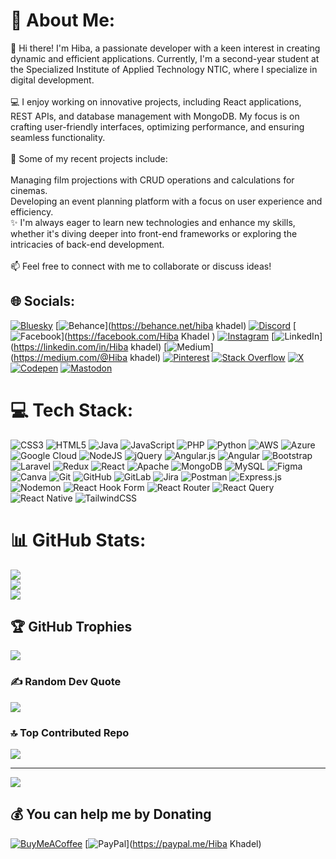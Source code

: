 # 💫 About Me:
👋 Hi there! I'm Hiba, a passionate developer with a keen interest in creating dynamic and efficient applications. Currently, I'm a second-year student at the Specialized Institute of Applied Technology NTIC, where I specialize in digital development.<br><br>💻 I enjoy working on innovative projects, including React applications, REST APIs, and database management with MongoDB. My focus is on crafting user-friendly interfaces, optimizing performance, and ensuring seamless functionality.<br><br>🎯 Some of my recent projects include:<br><br>Managing film projections with CRUD operations and calculations for cinemas.<br>Developing an event planning platform with a focus on user experience and efficiency.<br>✨ I'm always eager to learn new technologies and enhance my skills, whether it's diving deeper into front-end frameworks or exploring the intricacies of back-end development.<br><br>📫 Feel free to connect with me to collaborate or discuss ideas!


## 🌐 Socials:
[![Bluesky](https://img.shields.io/badge/bluesky-0285FF?style=for-the-badge&logo=bluesky&logoColor=%23FFFFFF)](https://bsky.app/profile/hibaa17.bsky.social) [![Behance](https://img.shields.io/badge/Behance-1769ff?logo=behance&logoColor=white)](https://behance.net/hiba khadel) [![Discord](https://img.shields.io/badge/Discord-%237289DA.svg?logo=discord&logoColor=white)](https://discord.gg/https://discord.gg/D2Et8tFQ) [![Facebook](https://img.shields.io/badge/Facebook-%231877F2.svg?logo=Facebook&logoColor=white)](https://facebook.com/Hiba Khadel ) [![Instagram](https://img.shields.io/badge/Instagram-%23E4405F.svg?logo=Instagram&logoColor=white)](https://instagram.com/titititititititi_17) [![LinkedIn](https://img.shields.io/badge/LinkedIn-%230077B5.svg?logo=linkedin&logoColor=white)](https://linkedin.com/in/Hiba khadel) [![Medium](https://img.shields.io/badge/Medium-12100E?logo=medium&logoColor=white)](https://medium.com/@Hiba khadel) [![Pinterest](https://img.shields.io/badge/Pinterest-%23E60023.svg?logo=Pinterest&logoColor=white)](https://pinterest.com/Hibakhadel) [![Stack Overflow](https://img.shields.io/badge/-Stackoverflow-FE7A16?logo=stack-overflow&logoColor=white)](https://stackoverflow.com/users/29052100) [![X](https://img.shields.io/badge/X-black.svg?logo=X&logoColor=white)](https://x.com/hibakhadel) [![Codepen](https://img.shields.io/badge/Codepen-000000?style=for-the-badge&logo=codepen&logoColor=white)](https://codepen.io/hibakhadel) [![Mastodon](https://img.shields.io/badge/-MASTODON-%232B90D9?style=for-the-badge&logo=mastodon&logoColor=white)](https://mastodon.social/@Hiba_khadel) 

# 💻 Tech Stack:
![CSS3](https://img.shields.io/badge/css3-%231572B6.svg?style=for-the-badge&logo=css3&logoColor=white) ![HTML5](https://img.shields.io/badge/html5-%23E34F26.svg?style=for-the-badge&logo=html5&logoColor=white) ![Java](https://img.shields.io/badge/java-%23ED8B00.svg?style=for-the-badge&logo=openjdk&logoColor=white) ![JavaScript](https://img.shields.io/badge/javascript-%23323330.svg?style=for-the-badge&logo=javascript&logoColor=%23F7DF1E) ![PHP](https://img.shields.io/badge/php-%23777BB4.svg?style=for-the-badge&logo=php&logoColor=white) ![Python](https://img.shields.io/badge/python-3670A0?style=for-the-badge&logo=python&logoColor=ffdd54) ![AWS](https://img.shields.io/badge/AWS-%23FF9900.svg?style=for-the-badge&logo=amazon-aws&logoColor=white) ![Azure](https://img.shields.io/badge/azure-%230072C6.svg?style=for-the-badge&logo=microsoftazure&logoColor=white) ![Google Cloud](https://img.shields.io/badge/GoogleCloud-%234285F4.svg?style=for-the-badge&logo=google-cloud&logoColor=white) ![NodeJS](https://img.shields.io/badge/node.js-6DA55F?style=for-the-badge&logo=node.js&logoColor=white) ![jQuery](https://img.shields.io/badge/jquery-%230769AD.svg?style=for-the-badge&logo=jquery&logoColor=white) ![Angular.js](https://img.shields.io/badge/angular.js-%23E23237.svg?style=for-the-badge&logo=angularjs&logoColor=white) ![Angular](https://img.shields.io/badge/angular-%23DD0031.svg?style=for-the-badge&logo=angular&logoColor=white) ![Bootstrap](https://img.shields.io/badge/bootstrap-%238511FA.svg?style=for-the-badge&logo=bootstrap&logoColor=white) ![Laravel](https://img.shields.io/badge/laravel-%23FF2D20.svg?style=for-the-badge&logo=laravel&logoColor=white) ![Redux](https://img.shields.io/badge/redux-%23593d88.svg?style=for-the-badge&logo=redux&logoColor=white) ![React](https://img.shields.io/badge/react-%2320232a.svg?style=for-the-badge&logo=react&logoColor=%2361DAFB) ![Apache](https://img.shields.io/badge/apache-%23D42029.svg?style=for-the-badge&logo=apache&logoColor=white) ![MongoDB](https://img.shields.io/badge/MongoDB-%234ea94b.svg?style=for-the-badge&logo=mongodb&logoColor=white) ![MySQL](https://img.shields.io/badge/mysql-4479A1.svg?style=for-the-badge&logo=mysql&logoColor=white) ![Figma](https://img.shields.io/badge/figma-%23F24E1E.svg?style=for-the-badge&logo=figma&logoColor=white) ![Canva](https://img.shields.io/badge/Canva-%2300C4CC.svg?style=for-the-badge&logo=Canva&logoColor=white) ![Git](https://img.shields.io/badge/git-%23F05033.svg?style=for-the-badge&logo=git&logoColor=white) ![GitHub](https://img.shields.io/badge/github-%23121011.svg?style=for-the-badge&logo=github&logoColor=white) ![GitLab](https://img.shields.io/badge/gitlab-%23181717.svg?style=for-the-badge&logo=gitlab&logoColor=white) ![Jira](https://img.shields.io/badge/jira-%230A0FFF.svg?style=for-the-badge&logo=jira&logoColor=white) ![Postman](https://img.shields.io/badge/Postman-FF6C37?style=for-the-badge&logo=postman&logoColor=white) ![Express.js](https://img.shields.io/badge/express.js-%23404d59.svg?style=for-the-badge&logo=express&logoColor=%2361DAFB) ![Nodemon](https://img.shields.io/badge/NODEMON-%23323330.svg?style=for-the-badge&logo=nodemon&logoColor=%BBDEAD) ![React Hook Form](https://img.shields.io/badge/React%20Hook%20Form-%23EC5990.svg?style=for-the-badge&logo=reacthookform&logoColor=white) ![React Router](https://img.shields.io/badge/React_Router-CA4245?style=for-the-badge&logo=react-router&logoColor=white) ![React Query](https://img.shields.io/badge/-React%20Query-FF4154?style=for-the-badge&logo=react%20query&logoColor=white) ![React Native](https://img.shields.io/badge/react_native-%2320232a.svg?style=for-the-badge&logo=react&logoColor=%2361DAFB) ![TailwindCSS](https://img.shields.io/badge/tailwindcss-%2338B2AC.svg?style=for-the-badge&logo=tailwind-css&logoColor=white)
# 📊 GitHub Stats:
![](https://github-readme-stats.vercel.app/api?username=hibakhadel&theme=dark&hide_border=false&include_all_commits=false&count_private=true)<br/>
![](https://github-readme-streak-stats.herokuapp.com/?user=hibakhadel&theme=dark&hide_border=false)<br/>
![](https://github-readme-stats.vercel.app/api/top-langs/?username=hibakhadel&theme=dark&hide_border=false&include_all_commits=false&count_private=true&layout=compact)

## 🏆 GitHub Trophies
![](https://github-profile-trophy.vercel.app/?username=hibakhadel&theme=radical&no-frame=false&no-bg=false&margin-w=4)

### ✍️ Random Dev Quote
![](https://quotes-github-readme.vercel.app/api?type=horizontal&theme=radical)

### 🔝 Top Contributed Repo
![](https://github-contributor-stats.vercel.app/api?username=hibakhadel&limit=5&theme=dark&combine_all_yearly_contributions=true)

---
[![](https://visitcount.itsvg.in/api?id=hibakhadel&icon=0&color=0)](https://visitcount.itsvg.in)

  ## 💰 You can help me by Donating
  [![BuyMeACoffee](https://img.shields.io/badge/Buy%20Me%20a%20Coffee-ffdd00?style=for-the-badge&logo=buy-me-a-coffee&logoColor=black)](https://buymeacoffee.com/buymeacoffee.com/hiba_hk) [![PayPal](https://img.shields.io/badge/PayPal-00457C?style=for-the-badge&logo=paypal&logoColor=white)](https://paypal.me/Hiba Khadel) 

  
<!-- Proudly created with GPRM ( https://gprm.itsvg.in ) -->
